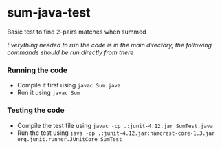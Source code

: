 # sum-java-test
Basic test to find 2-pairs matches when summed

*Everything needed to run the code is in the main directory, the following commands should be run directly from there*

### Running the code

* Compile it first using `javac Sum.java`
* Run it using `javac Sum`

### Testing the code

* Compile the test file using `javac -cp .:junit-4.12.jar SumTest.java`
* Run the test using `java -cp .:junit-4.12.jar:hamcrest-core-1.3.jar org.junit.runner.JUnitCore SumTest`
